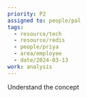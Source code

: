 ```yaml
---
priority: P2
assigned to: people/pal
tags:
  - resource/tech
  - resource/redis
  - people/priya
  - area/employee
  - date/2024-03-13
work: analysis
---
```


Understand the concept